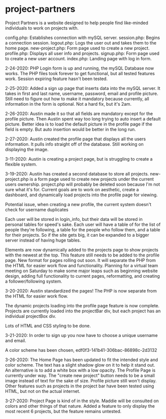 # project-partners
Project Partners is a website designed to help people find like-minded individuals to work on projects with.


config.php: Establishes connection with mySQL server.
session.php: Begins a connection session.
logout.php: Logs the user out and takes them to the home page.
new-project.php: Form page used to create a new project.
profile.php: Displays all user info and projects.
signup.php: Form page used to create a new user account.
index.php: Landing page with log in form.


2-24-2020: PHP Login form is up and running, the mySQL Database now works.  The PHP files took forever to get functional, but all tested features work.  Session expiring feature hasn't  been tested.

2-25-2020: Added a sign up page that inserts data into the mySQL server.  It takes in first and last name, username, password, email and profile picture.  Still need to figure out how to make it mandatory because currently, all information in the form is optional.  Not a hard fix, but it's 2am.

2-26-2020: Austin made it so that all fields are mandatory except for the profile picture.  Then Austin spent way too long trying to auto insert a default picture.  Better idea is to load the default picture in the profile page if the field is empty.  But auto insertion would be better in the long run.

2-27-2020: Austin created the profile page that displays all the users information.  It pulls info straight off of the database.  Still working on displaying the image.

3-11-2020: Austin is creating a project page, but is struggling to create a flexible system.

3-19-2020: Austin has created a second database to store all projects.  new-project.php is a form page used to create new projects under the current users ownership. project.php will probably be deleted soon because I'm not sure what it's for.  Current goals are to work on aesthetic, create a dashboard, and dynamically load projects into the profile page for viewing.  

Potential issue, when creating a new profile, the current system doesn't check for username duplicates

Each user will be stored in login_info, but their data will be stored in personal tables for speed's sake.  Each user will have a table of for the list of people they're following, a table for the people who follow them, and a table for their projects.  So if the site gets big, it can be expanded to a bigger server instead of having huge tables.

Elements are now dynamically added to the projects page to show projects with the newest at the top.  This feature still needs to be added to the profile page.  New format for pages rolling out soon.  It will separate the PHP from the HTML for easier work flow and functionality.  Planning for a virtual team meeting on Saturday to make some major leaps such as beginning website design, adding full functionality to current pages, reformatting, and creating a follower/following system.


3-20-2020: Austin standardized the pages!  The PHP is now separate from the HTML for easier work flow.

The dynamic projects loading into the profile page feature is now complete.  Projects are currently loaded into the projectBar div, but each project has an individual projectBox div.

Lots of HTML and CSS styling to be done.

3-21-2020: In order to sign up you now have to choose a unique username and email.

A color scheme has been chosen, edf0f3-141b41-306bac-86898c-2d3132

3-26-2020: The Home Page has been updated to fit the intended style and color scheme.  The text has a slight shadow glow on it to help it stand out.  An alternative is to add a white box with a low opacity.  The Profile Page is currently under way.  The "create new project" button needs to be a small image instead of text for the sake of size.  Profile picture still won't display.  Other features such as projects in the project bar have been tested using HTML, but not on the actual internet.

3-27-2020: Project Page is kind of in the style.  Maddie will be consulted on colors and other things of that nature.  Added a feature to only display the most recent 6 projects, but the feature remains untested.
